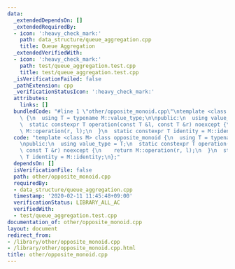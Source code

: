 ```yaml
---
data:
  _extendedDependsOn: []
  _extendedRequiredBy:
  - icon: ':heavy_check_mark:'
    path: data_structure/queue_aggregation.cpp
    title: Queue Aggregation
  _extendedVerifiedWith:
  - icon: ':heavy_check_mark:'
    path: test/queue_aggregation.test.cpp
    title: test/queue_aggregation.test.cpp
  _isVerificationFailed: false
  _pathExtension: cpp
  _verificationStatusIcon: ':heavy_check_mark:'
  attributes:
    links: []
  bundledCode: "#line 1 \"other/opposite_monoid.cpp\"\ntemplate <class M> class opposite_monoid\
    \ {\n  using T = typename M::value_type;\n\npublic:\n  using value_type = T;\n\
    \  static constexpr T operation(const T &l, const T &r) noexcept {\n    return\
    \ M::operation(r, l);\n  }\n  static constexpr T identity = M::identity;\n};\n"
  code: "template <class M> class opposite_monoid {\n  using T = typename M::value_type;\n\
    \npublic:\n  using value_type = T;\n  static constexpr T operation(const T &l,\
    \ const T &r) noexcept {\n    return M::operation(r, l);\n  }\n  static constexpr\
    \ T identity = M::identity;\n};"
  dependsOn: []
  isVerificationFile: false
  path: other/opposite_monoid.cpp
  requiredBy:
  - data_structure/queue_aggregation.cpp
  timestamp: '2020-02-11 11:45:48+09:00'
  verificationStatus: LIBRARY_ALL_AC
  verifiedWith:
  - test/queue_aggregation.test.cpp
documentation_of: other/opposite_monoid.cpp
layout: document
redirect_from:
- /library/other/opposite_monoid.cpp
- /library/other/opposite_monoid.cpp.html
title: other/opposite_monoid.cpp
---
```

